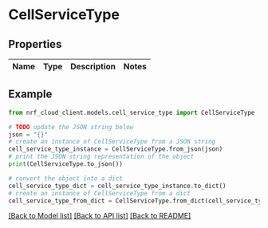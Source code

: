 # CellServiceType


## Properties

Name | Type | Description | Notes
------------ | ------------- | ------------- | -------------

## Example

```python
from nrf_cloud_client.models.cell_service_type import CellServiceType

# TODO update the JSON string below
json = "{}"
# create an instance of CellServiceType from a JSON string
cell_service_type_instance = CellServiceType.from_json(json)
# print the JSON string representation of the object
print(CellServiceType.to_json())

# convert the object into a dict
cell_service_type_dict = cell_service_type_instance.to_dict()
# create an instance of CellServiceType from a dict
cell_service_type_from_dict = CellServiceType.from_dict(cell_service_type_dict)
```
[[Back to Model list]](../README.md#documentation-for-models) [[Back to API list]](../README.md#documentation-for-api-endpoints) [[Back to README]](../README.md)


